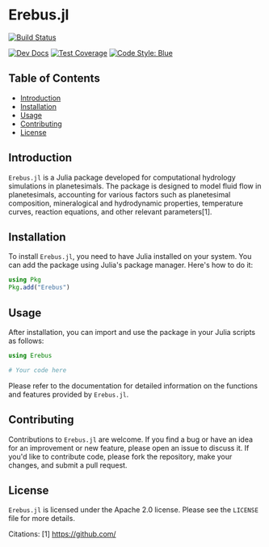 # Erebus.jl

[![Build Status](https://github.com/formingworlds/Erebus.jl/actions/workflows/CI.yml/badge.svg?branch=main)](https://github.com/formingworlds/Erebus.jl/actions/workflows/CI.yml?query=branch%3Amain)
<!-- [![Stable Docs](https://img.shields.io/badge/docs-stable-blue.svg)](https://formingworlds.github.io/Erebus.jl/stable) -->
[![Dev Docs](https://img.shields.io/badge/docs-dev-blue.svg)](https://formingworlds.github.io/Erebus.jl/dev)
[![Test Coverage](https://codecov.io/gh/formingworlds/Erebus.jl/branch/main/graph/badge.svg)](https://codecov.io/gh/formingworlds/Erebus.jl)
[![Code Style: Blue](https://img.shields.io/badge/code%20style-blue-4495d1.svg)](https://github.com/invenia/BlueStyle)

## Table of Contents
- [Introduction](#introduction)
- [Installation](#installation)
- [Usage](#usage)
- [Contributing](#contributing)
- [License](#license)

## Introduction
`Erebus.jl` is a Julia package developed for computational hydrology simulations in planetesimals. The package is designed to model fluid flow in planetesimals, accounting for various factors such as planetesimal composition, mineralogical and hydrodynamic properties, temperature curves, reaction equations, and other relevant parameters[1].

## Installation
To install `Erebus.jl`, you need to have Julia installed on your system. You can add the package using Julia's package manager. Here's how to do it:

```julia
using Pkg
Pkg.add("Erebus")
```

## Usage
After installation, you can import and use the package in your Julia scripts as follows:

```julia
using Erebus

# Your code here
```

Please refer to the documentation for detailed information on the functions and features provided by `Erebus.jl`.

## Contributing
Contributions to `Erebus.jl` are welcome. If you find a bug or have an idea for an improvement or new feature, please open an issue to discuss it. If you'd like to contribute code, please fork the repository, make your changes, and submit a pull request.

## License
`Erebus.jl` is licensed under the Apache 2.0 license. Please see the `LICENSE` file for more details.

Citations:
[1] https://github.com/
